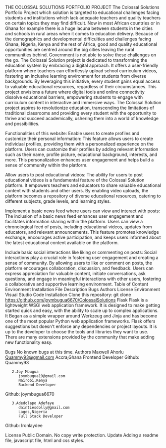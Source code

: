 THE COLOSSAL SOLUTIONS PORTFOLIO PROJECT
The Colossal Solutions Portfolio Project which solution is targeted to educational challenges facing students and institutions which lack adequate teachers and quality teachers on certain topics they may find difficult. Now in most African countries or in Ghana for example there is a huge lacuna between students in the cities and schools in rural areas when it comes to education delivery.  Because of the demographics and developmental difficulties and challenges facing Ghana, Nigeria, Kenya and the rest of Africa, good and quality educational opportunities are centred around the big cities leaving the rural communities behind. Government is not able to solve these challenges on the go.
The Colossal Solution project is dedicated to transforming the education system by embracing a digital approach. It offers a user-friendly platform where teachers can effortlessly upload school curriculum videos, fostering an inclusive learning environment for students from diverse backgrounds. By leveraging this initiative, every student gains equal access to valuable educational resources, regardless of their circumstances. This project envisions a future where digital tools and online connectivity dissolve educational barriers, empowering students to engage with curriculum content in interactive and immersive ways. The Colossal Solution project aspires to revolutionize education, transcending the limitations of traditional classrooms and providing every student with the opportunity to thrive and succeed academically, ushering them into a world of knowledge and possibilities.

Functionalities of this website:
Enable users to create profiles and customize their personal information:
This feature allows users to create individual profiles, providing them with a personalized experience on the platform. Users can customize their profiles by adding relevant information such as their name, profile picture, educational background, interests, and more. This personalization enhances user engagement and helps build a sense of community within the platform.

Allow users to post educational videos:
The ability for users to post educational videos is a fundamental feature of the Colossal Solution platform. It empowers teachers and educators to share valuable educational content with students and other users. By enabling video uploads, the platform becomes a repository of diverse educational resources, catering to different subjects, grade levels, and learning styles.


Implement a basic news feed where users can view and interact with posts:
The inclusion of a basic news feed enhances user engagement and facilitates information sharing within the platform. Users can view a chronological feed of posts, including educational videos, updates from educators, and relevant announcements. This feature promotes knowledge exchange, encourages active participation, and keeps users informed about the latest educational content available on the platform.

 Include basic social interactions like liking or commenting on posts:
Social interactions play a crucial role in fostering user engagement and creating a sense of community. By allowing users to like or comment on posts, the platform encourages collaboration, discussion, and feedback. Users can express appreciation for valuable content, initiate conversations, ask questions, and engage in meaningful interactions with other users, fostering a collaborative and supportive learning environment.
Table of Content
Environment
Installation
File Description
Bugs
Authors
License
Environment
Visual Studio Code
Installation
Clone this repository: git clone 
https://github.com/joymbugua6670/ColossalSolutions
Flask
Flask is a lightweight WSGI web application framework. It is designed to make getting started quick and easy, with the ability to scale up to complex applications. It Began as a simple wrapper around Werkzeug and Jinja and has become one of the most popular Python web application frameworks.
Flask offers suggestions but doesn't enforce any dependencies or project layouts. It is up to the developer to choose the tools and libraries they want to use. There are many extensions provided by the community that make adding new functionality easy.


Bugs
No known bugs at this time.
Authors
Maxwell Ahorlu 
           Quammy93@gmail.com
           Accra,Ghana
           Frontend Developer
Github: Quammy93

       2.Joy Mbugua
          joymbugua19@gmail.com
          Nairobi,Kenya
          Backend Developer
Github: joymbugua6670

       3.Adedolapo Adefaye
          daintiesdolly@gmail.com
          Lagos,Nigeria
          Full Stack Developer
Github: Ironlaydee

License
Public Domain. No copy write protection.
Update
Adding a readme file, javascript file, html and css styles.

